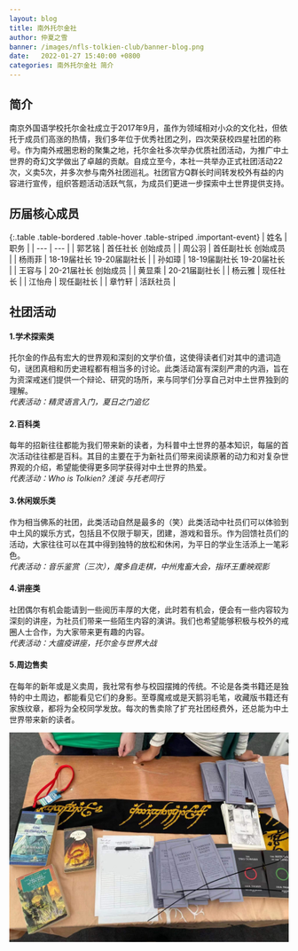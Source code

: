 ```yaml
---
layout: blog
title: 南外托尔金社
author: 仲夏之雪
banner: /images/nfls-tolkien-club/banner-blog.png
date:   2022-01-27 15:40:00 +0800
categories: 南外托尔金社 简介
---
```


## 简介

南京外国语学校托尔金社成立于2017年9月，虽作为领域相对小众的文化社，但依托于成员们高涨的热情，我们多年位于优秀社团之列，四次荣获校四星社团的称号。作为南外戒圈忠粉的聚集之地，托尔金社多次举办优质社团活动，为推广中土世界的奇幻文学做出了卓越的贡献。自成立至今，本社一共举办正式社团活动22次，义卖5次，并多次参与南外社团巡礼。社团官方Q群长时间转发校外有益的内容进行宣传，组织答题活动活跃气氛，为成员们更进一步探索中土世界提供支持。

## 历届核心成员

{:.table .table-bordered .table-hover .table-striped .important-event}
| 姓名 | 职务 |
| --- | --- |
| 郭艺铭 | 首任社长 创始成员 |
| 周公羽 | 首任副社长 创始成员 |
| 杨雨菲 | 18-19届社长 19-20届副社长 |
| 孙如璋 | 18-19届副社长 19-20届社长 |
| 王容与 | 20-21届社长 创始成员 |
| 黄显乘 | 20-21届副社长 |
| 杨云雅 | 现任社长 |
| 江怡舟 | 现任副社长 |
| 章竹轩 | 活跃社员 |

## 社团活动

#### 1.学术探索类

托尔金的作品有宏大的世界观和深刻的文学价值，这使得读者们对其中的遣词造句，谜团真相和历史进程都有相当多的讨论。此类活动富有深刻严肃的内涵，旨在为资深戒迷们提供一个辩论、研究的场所，来与同学们分享自己对中土世界独到的理解。  
*代表活动：精灵语言入门，夏日之门追忆*

#### 2.百科类

每年的招新往往都能为我们带来新的读者，为科普中土世界的基本知识，每届的首次活动往往都是百科。其目的主要在于为新社员们带来阅读原著的动力和对复杂世界观的介绍，希望能使得更多同学获得对中土世界的热爱。  
*代表活动：Who is Tolkien?  浅谈 与托老同行*

#### 3.休闲娱乐类

作为相当佛系的社团，此类活动自然是最多的（笑）此类活动中社员们可以体验到中土风的娱乐方式，包括且不仅限于聊天，团建，游戏和音乐。作为回馈社员们的活动，大家往往可以在其中得到独特的放松和休闲，为平日的学业生活添上一笔彩色。  
*代表活动：音乐鉴赏（三次），魔多自走棋，中州鬼畜大会，指环王重映观影*

#### 4.讲座类

社团偶尔有机会能请到一些阅历丰厚的大佬，此时若有机会，便会有一些内容较为深刻的讲座，为社员们带来一些陌生内容的演讲。我们也希望能够积极与校外的戒圈人士合作，为大家带来更有趣的内容。  
*代表活动：大瘟疫讲座，托尔金与世界大战*

#### 5.周边售卖

在每年的新年或是义卖周，我社常有参与校园摆摊的传统。不论是各类书籍还是独特的中土周边，都能看见它们的身影。至尊魔戒或是天鹅羽毛笔，收藏版书籍还有家族纹章，都将为全校同学发放。每次的售卖除了扩充社团经费外，还总能为中土世界带来新的读者。

![周边售卖](https://raw.githubusercontent.com/Tolkien-Society-Chinese-Smial/tolkien-society-chinese-smial.github.io/master/images/nfls-tolkien-club/yimai.jpg)
